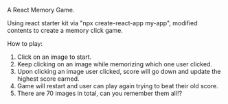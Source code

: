 A React Memory Game.

Using react starter kit via "npx create-react-app my-app", modified contents to create a memory click game.

How to play:
1. Click on an image to start.
2. Keep clicking on an image while memorizing which one user clicked.
3. Upon clicking an image user clicked, score will go down and update the highest score earned.
4. Game will restart and user can play again trying to beat their old score.
5. There are 70 images in total, can you remember them all!?